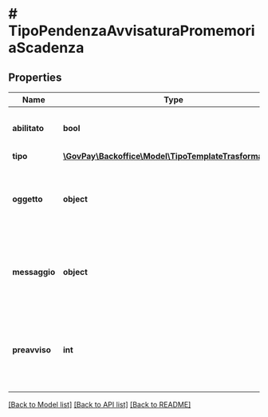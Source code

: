 # # TipoPendenzaAvvisaturaPromemoriaScadenza

## Properties

Name | Type | Description | Notes
------------ | ------------- | ------------- | -------------
**abilitato** | **bool** | Indicazione la gestione del promemoria e&#39; abilitata |
**tipo** | [**\GovPay\Backoffice\Model\TipoTemplateTrasformazione**](TipoTemplateTrasformazione.md) |  | [optional]
**oggetto** | **object** | Template di trasformazione da applicare per ottenere l&#39;oggetto da inserire nel promemoria | [optional]
**messaggio** | **object** | Template di trasformazione da applicare per ottenere il messaggio da inserire nel promemoria | [optional]
**preavviso** | **int** | Indica il numero di giorni prima della scadenza in cui verra&#39; fatta la spedizione del promemoria | [optional]

[[Back to Model list]](../../README.md#models) [[Back to API list]](../../README.md#endpoints) [[Back to README]](../../README.md)
